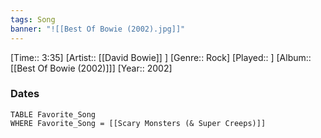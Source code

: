```yaml
---
tags: Song  
banner: "![[Best Of Bowie (2002).jpg]]"
---
```

[Time:: 3:35]
[Artist:: [[David Bowie]] ]
[Genre:: Rock]
[Played:: ]
[Album:: [[Best Of Bowie (2002)]]]
[Year:: 2002]
### Dates
````dataview
TABLE Favorite_Song
WHERE Favorite_Song = [[Scary Monsters (& Super Creeps)]]
````